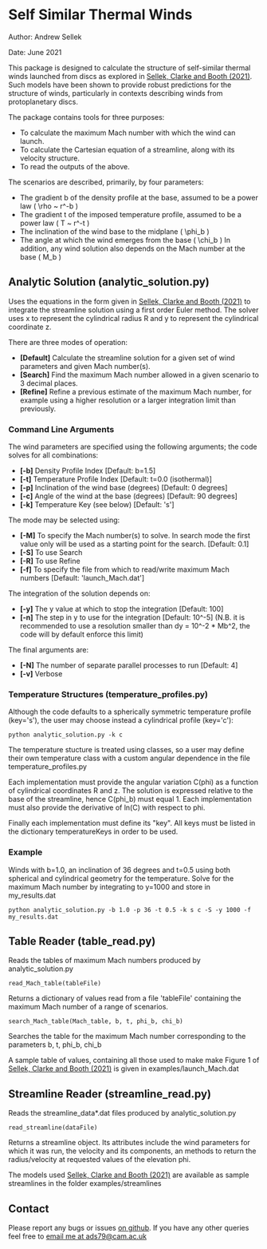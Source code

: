 # Self Similar Thermal Winds
Author: Andrew Sellek

Date: June 2021

This package is designed to calculate the structure of self-similar thermal winds launched from discs as explored in [Sellek, Clarke and Booth (2021)](https://t.co/vKEtUrBQeR?amp=1).
Such models have been shown to provide robust predictions for the structure of winds, particularly in contexts describing winds from protoplanetary discs.

The package contains tools for three purposes:
* To calculate the maximum Mach number with which the wind can launch.
* To calculate the Cartesian equation of a streamline, along with its velocity structure.
* To read the outputs of the above.

The scenarios are described, primarily, by four parameters:
* The gradient b of the density profile at the base, assumed to be a power law \( \rho \~ r^-b \)
* The gradient t of the imposed temperature profile, assumed to be a power law \( T \~ r^-t \)
* The inclination of the wind base to the midplane \( \phi\_b \)
* The angle at which the wind emerges from the base \( \chi\_b \)
In addition, any wind solution also depends on the Mach number at the base \( M\_b \)

## Analytic Solution (analytic\_solution.py)
Uses the equations in the form given in [Sellek, Clarke and Booth (2021)](https://t.co/vKEtUrBQeR?amp=1) to integrate the streamline solution using a first order Euler method.
The solver uses x to represent the cylindrical radius R and y to represent the cylindrical coordinate z.

There are three modes of operation:
* **\[Default\]** Calculate the streamline solution for a given set of wind parameters and given Mach number(s).
* **\[Search\]** Find the maximum Mach number allowed in a given scenario to 3 decimal places.
* **\[Refine\]** Refine a previous estimate of the maximum Mach number, for example using a higher resolution or a larger integration limit than previously.

### Command Line Arguments
The wind parameters are specified using the following arguments; the code solves for all combinations:
* **\[-b\]** Density Profile Index \[Default: b=1.5\]
* **\[-t\]** Temperature Profile Index \[Default: t=0.0 (isothermal)\]
* **\[-p\]** Inclination of the wind base (degrees) \[Default: 0 degrees\]
* **\[-c\]** Angle of the wind at the base (degrees) \[Default: 90 degrees\]
* **\[-k\]** Temperature Key (see below) \[Default: 's'\]

The mode may be selected using:
* **\[-M\]** To specify the Mach number(s) to solve. In search mode the first value only will be used as a starting point for the search. \[Default: 0.1\]
* **\[-S\]** To use Search
* **\[-R\]** To use Refine
* **\[-f\]** To specify the file from which to read/write maximum Mach numbers \[Default: 'launch_Mach.dat'\]

The integration of the solution depends on:
* **\[-y\]** The y value at which to stop the integration \[Default: 100\]
* **\[-n\]** The step in y to use for the integration \[Default: 10^-5\] (N.B. it is recommended to use a resolution smaller than dy = 10^-2 \* Mb^2, the code will by default enforce this limit)

The final arguments are:
* **\[-N\]** The number of separate parallel processes to run \[Default: 4\]
* **\[-v\]** Verbose 

### Temperature Structures (temperature\_profiles.py)
Although the code defaults to a spherically symmetric temperature profile (key='s'), the user may choose instead a cylindrical profile (key='c'):

    python analytic_solution.py -k c

The temperature stucture is treated using classes, so a user may define their own temperature class with a custom angular dependence in the file temperature_profiles.py

Each implementation must provide the angular variation C(phi) as a function of cylindrical coordinates R and z. The solution is expressed relative to the base of the streamline, hence C(phi_b) must equal 1. Each implementation must also provide the derivative of ln(C) with respect to phi.

Finally each implementation must define its "key". All keys must be listed in the dictionary temperatureKeys in order to be used.

### Example
Winds with b=1.0, an inclination of 36 degrees and t=0.5 using both spherical and cylindrical geometry for the temperature.
Solve for the maximum Mach number by integrating to y=1000 and store in my\_results.dat

    python analytic_solution.py -b 1.0 -p 36 -t 0.5 -k s c -S -y 1000 -f my_results.dat

## Table Reader (table\_read.py) 
Reads the tables of maximum Mach numbers produced by analytic_solution.py

    read_Mach_table(tableFile)

Returns a dictionary of values read from a file 'tableFile' containing the maximum Mach number of a range of scenarios.

    search_Mach_table(Mach_table, b, t, phi_b, chi_b)

Searches the table for the maximum Mach number corresponding to the parameters b, t, phi\_b, chi\_b

A sample table of values, containing all those used to make make Figure 1 of [Sellek, Clarke and Booth (2021)](https://t.co/vKEtUrBQeR?amp=1) is given in examples/launch\_Mach.dat

## Streamline Reader (streamline\_read.py)
Reads the streamline_data\*.dat files produced by analytic\_solution.py

    read_streamline(dataFile)

Returns a streamline object. Its attributes include the wind parameters for which it was run, the velocity and its components, an methods to return the radius/velocity at requested values of the elevation phi.

The models used [Sellek, Clarke and Booth (2021)](https://t.co/vKEtUrBQeR?amp=1) are available as sample streamlines in the folder examples/streamlines

## Contact
Please report any bugs or issues [on github](https://github.com/AndrewSellek/SelfSimilarThermalWinds/issues).
If you have any other queries feel free to [email me at ads79@cam.ac.uk](mailto:ads79@cam.ac.uk)
